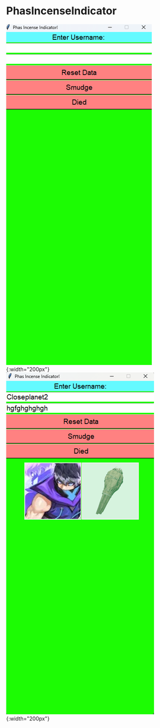 # PhasIncenseIndicator

![Image 1](READ_ME/Image_1.png){:width="200px"}
![Image 2](READ_ME/Image_2.png){:width="200px"}
